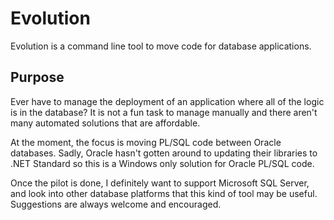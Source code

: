 # Evolution
Evolution is a command line tool to move code for database applications.

## Purpose ##
Ever have to manage the deployment of an application where all of the logic is in the database? It is not a fun task to manage manually and there aren't many automated solutions that are affordable.

At the moment, the focus is moving PL/SQL code between Oracle databases. Sadly, Oracle hasn't gotten around to updating their libraries to .NET Standard so this is a Windows only solution for Oracle PL/SQL code. 

Once the pilot is done, I definitely want to support Microsoft SQL Server, and look into other database platforms that this kind of tool may be useful. Suggestions are always welcome and encouraged. 